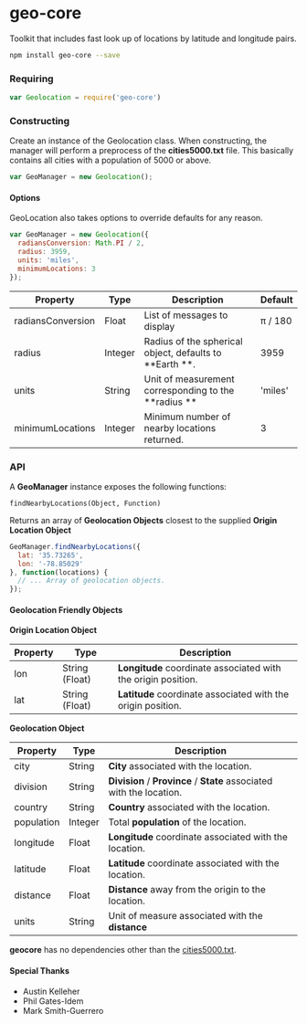 # geo-core #

Toolkit that includes fast look up of locations by latitude and longitude pairs.

```sh
npm install geo-core --save
```

### Requiring ###

```js
var Geolocation = require('geo-core')
```
### Constructing ###

Create an instance of the Geolocation class. When constructing, the manager will perform a preprocess of the **cities5000.txt** file. This basically contains all cities with a population of 5000 or above.

```js
var GeoManager = new Geolocation();
```
#### Options ####

GeoLocation also takes options to override defaults for any reason.

```js
var GeoManager = new Geolocation({
  radiansConversion: Math.PI / 2,
  radius: 3959,
  units: 'miles',
  minimumLocations: 3
});
```

| Property | Type | Description | Default |
| -------- | ---- | ----------- | ------- |
| radiansConversion | Float | List of messages to display | &pi; / 180 |
| radius | Integer | Radius of the spherical object, defaults to **Earth **. | 3959 |
| units | String | Unit of measurement corresponding to the **radius **| 'miles' |
| minimumLocations | Integer | Minimum number of nearby locations returned. | 3 |

### API ###
A **GeoManager** instance exposes the following functions:

`findNearbyLocations(Object, Function)`

Returns an array of **Geolocation Objects** closest to the supplied **Origin Location Object**

```js
GeoManager.findNearbyLocations({
  lat: '35.73265',
  lon: '-78.85029'
}, function(locations) {
  // ... Array of geolocation objects.
});
```

#### Geolocation Friendly Objects ####
**Origin Location Object**

| Property | Type | Description |
| -------- | ---- | ----------- |
| lon | String (Float) | **Longitude** coordinate associated with the origin position. |
| lat | String (Float) | **Latitude** coordinate associated with the origin position. |

**Geolocation Object**

| Property | Type | Description |
| -------- | ---- | ----------- |
| city | String | **City** associated with the location. |
| division | String | **Division** / **Province** / **State** associated with the location. |
| country | String | **Country** associated with the location. |
| population | Integer | Total **population** of the location. |
| longitude | Float | **Longitude** coordinate associated with the location. |
| latitude | Float | **Latitude** coordinate associated with the location. |
| distance | Float | **Distance** away from the origin to the location. |
| units | String | Unit of measure associated with the **distance** |

**geocore** has no dependencies other than the [cities5000.txt](http://download.geonames.org/export/dump/).

#### Special Thanks ####
+ Austin Kelleher
+ Phil Gates-Idem
+ Mark Smith-Guerrero
